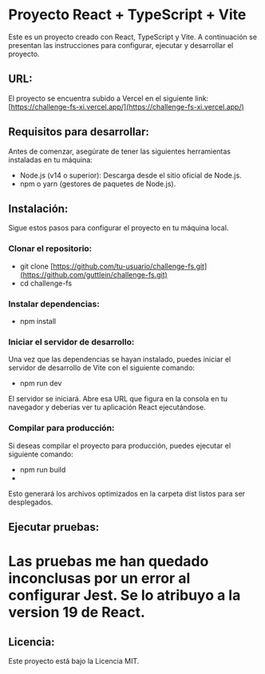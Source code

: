 # Proyecto React + TypeScript + Vite

Este es un proyecto creado con React, TypeScript y Vite. A continuación se presentan las instrucciones para configurar, ejecutar y desarrollar el proyecto.

## URL:

El proyecto se encuentra subido a Vercel en el siguiente link: [https://challenge-fs-xi.vercel.app/](https://challenge-fs-xi.vercel.app/)

## Requisitos para desarrollar:

Antes de comenzar, asegúrate de tener las siguientes herramientas instaladas en tu máquina:

- Node.js (v14 o superior): Descarga desde el sitio oficial de Node.js.
- npm o yarn (gestores de paquetes de Node.js).


## Instalación:

Sigue estos pasos para configurar el proyecto en tu máquina local.

### Clonar el repositorio:

- git clone [https://github.com/tu-usuario/challenge-fs.git](https://github.com/guttlein/challenge-fs.git)
- cd challenge-fs

### Instalar dependencias:

- npm install

### Iniciar el servidor de desarrollo:

Una vez que las dependencias se hayan instalado, puedes iniciar el servidor de desarrollo de Vite con el siguiente comando:

- npm run dev

El servidor se iniciará. Abre esa URL que figura en la consola en tu navegador y deberías ver tu aplicación React ejecutándose.

### Compilar para producción:

Si deseas compilar el proyecto para producción, puedes ejecutar el siguiente comando:

- npm run build
- 
Esto generará los archivos optimizados en la carpeta dist listos para ser desplegados.

## Ejecutar pruebas:

# Las pruebas me han quedado inconclusas por un error al configurar Jest. Se lo atribuyo a la version 19 de React.


## Licencia:

Este proyecto está bajo la Licencia MIT.


